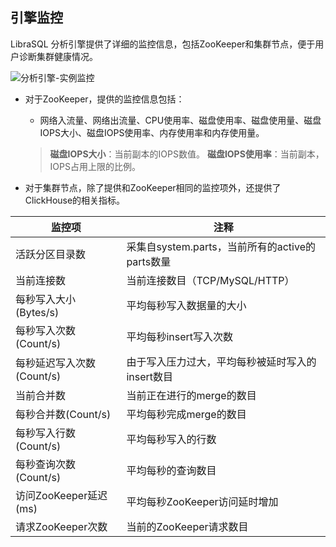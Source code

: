 ## 引擎监控

LibraSQL 分析引擎提供了详细的监控信息，包括ZooKeeper和集群节点，便于用户诊断集群健康情况。

![分析引擎-实例监控](https://qcloudimg.tencent-cloud.cn/raw/e0cf10dead73b6f6be5ffbccffe536d5.png)





- 对于ZooKeeper，提供的监控信息包括：
  - 网络入流量、网络出流量、CPU使用率、磁盘使用率、磁盘使用量、磁盘IOPS大小、磁盘IOPS使用率、内存使用率和内存使用量。


  > **磁盘IOPS大小**：当前副本的IOPS数值。
  > **磁盘IOPS使用率**：当前副本，IOPS占用上限的比例。



- 对于集群节点，除了提供和ZooKeeper相同的监控项外，还提供了ClickHouse的相关指标。

| 监控项                    | 注释                                             |
| ------------------------- | ------------------------------------------------ |
| 活跃分区目录数            | 采集自system.parts，当前所有的active的parts数量  |
| 当前连接数                | 当前连接数目（TCP/MySQL/HTTP）                   |
| 每秒写入大小(Bytes/s)     | 平均每秒写入数据量的大小                         |
| 每秒写入次数(Count/s)     | 平均每秒insert写入次数                           |
| 每秒延迟写入次数(Count/s) | 由于写入压力过大，平均每秒被延时写入的insert数目 |
| 当前合并数                | 当前正在进行的merge的数目                        |
| 每秒合并数(Count/s)       | 平均每秒完成merge的数目                          |
| 每秒写入行数(Count/s)     | 平均每秒写入的行数                               |
| 每秒查询次数(Count/s)     | 平均每秒的查询数目                               |
| 访问ZooKeeper延迟(ms)     | 平均每秒ZooKeeper访问延时增加                    |
| 请求ZooKeeper次数         | 当前的ZooKeeper请求数目                          |